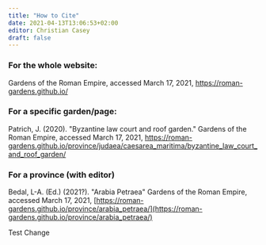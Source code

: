 ```yaml
---
title: "How to Cite"
date: 2021-04-13T13:06:53+02:00
editor: Christian Casey
draft: false
---
```


### For the whole website:

Gardens of the Roman Empire, accessed March 17, 2021, https://roman-gardens.github.io/

### For a specific garden/page:

Patrich, J. (2020). "Byzantine law court and roof garden." Gardens of the Roman Empire, accessed March 17, 2021, https://roman-gardens.github.io/province/judaea/caesarea_maritima/byzantine_law_court_and_roof_garden/

### For a province (with editor)

Bedal, L-A. (Ed.) (2021?). "Arabia Petraea" Gardens of the Roman Empire, accessed March 17, 2021, [https://roman-gardens.github.io/province/arabia_petraea/](https://roman-gardens.github.io/province/arabia_petraea/)

Test Change
